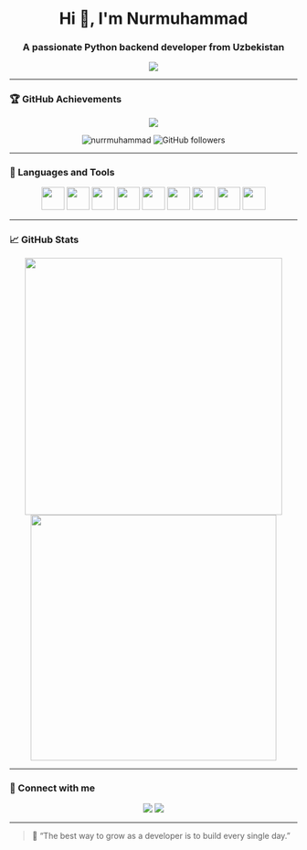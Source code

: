 <h1 align="center">Hi 👋, I'm Nurmuhammad</h1>
<h3 align="center">A passionate Python backend developer from Uzbekistan</h3>

<p align="center">
  <img src="https://readme-typing-svg.herokuapp.com?font=Fira+Code&weight=500&size=24&pause=1000&color=F7F7F7&background=000000&center=true&vCenter=true&width=435&lines=I+build+backend+with+Python;Always+learning%2C+always+improving;Clean+Code+%7C+FastAPI+%7C+Django+%7C+Aiogram" />
</p>

---

### 🏆 GitHub Achievements

<p align="center">
  <img src="https://github-profile-trophy.vercel.app/?username=nurrmuhammad&theme=algolia&row=2&column=5"/>
</p>

<p align="center">
  <img src="https://komarev.com/ghpvc/?username=nurrmuhammad&label=Profile%20views&color=0e75b6&style=flat" alt="nurrmuhammad" />
  <img alt="GitHub followers" src="https://img.shields.io/github/followers/nurrmuhammad?style=social" />
</p>

---

### 🧰 Languages and Tools

<p align="center">
  <img src="https://cdn.jsdelivr.net/gh/devicons/devicon/icons/python/python-original.svg" width="40" />
  <img src="https://cdn.jsdelivr.net/gh/devicons/devicon/icons/django/django-plain.svg" width="40" />
  <img src="https://cdn.jsdelivr.net/gh/devicons/devicon/icons/fastapi/fastapi-original.svg" width="40" />
  <img src="https://cdn.jsdelivr.net/gh/devicons/devicon/icons/javascript/javascript-original.svg" width="40" />
  <img src="https://cdn.jsdelivr.net/gh/devicons/devicon/icons/html5/html5-original.svg" width="40" />
  <img src="https://cdn.jsdelivr.net/gh/devicons/devicon/icons/css3/css3-original.svg" width="40" />
  <img src="https://cdn.jsdelivr.net/gh/devicons/devicon/icons/sqlite/sqlite-original.svg" width="40" />
  <img src="https://cdn.jsdelivr.net/gh/devicons/devicon/icons/git/git-original.svg" width="40" />
  <img src="https://cdn.jsdelivr.net/gh/devicons/devicon/icons/linux/linux-original.svg" width="40" />
</p>

---

### 📈 GitHub Stats

<p align="center">
  <img src="https://github-readme-stats.vercel.app/api?username=nurrmuhammad&show_icons=true&theme=radical" width="450" />
  <img src="https://github-readme-streak-stats.herokuapp.com/?user=nurrmuhammad&theme=radical" width="430" />
</p>

---

### 🔗 Connect with me

<p align="center">
  <a href="https://t.me/nur04_17"><img src="https://img.shields.io/badge/Telegram-blue?style=for-the-badge&logo=telegram&logoColor=white"/></a>
  <a href="mailto:nurmuhammadov.nurik@gmail.com"><img src="https://img.shields.io/badge/Gmail-red?style=for-the-badge&logo=gmail&logoColor=white"/></a>
</p>

---

> 💬 “The best way to grow as a developer is to build every single day.”
